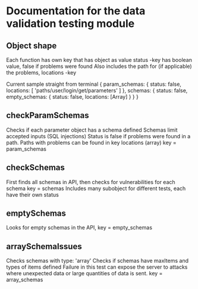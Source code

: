 # Documentation for the data validation testing module

## Object shape
Each function has own key that has object as value
status -key has boolean value, false if problems were found
Also includes the path for (if applicable) the problems, locations -key

Current sample straight from terminal
{ param_schemas:
   { status: false,
     locations: [ 'paths/user/login/get/parameters' ] },
  schemas:
   { status: false,
     empty_schemas: { status: false, locations: [Array] } } }

## checkParamSchemas
Checks if each parameter object has a schema defined
Schemas limit accepted inputs (SQL injections)
Status is false if problems were found in a path. Paths with problems can be found in key locations (array)
key = param_schemas

## checkSchemas
First finds all schemas in API, then checks for vulnerabilities for each schema
key = schemas
Includes many subobject for different tests, each have their own status

## emptySchemas
Looks for empty schemas in the API, key = empty_schemas

## arraySchemaIssues
Checks schemas with type: 'array'
Checks if schemas have maxItems and types of items defined
Failure in this test can expose the server to attacks where unexpected data or large quantities of data is sent.
key = array_schemas